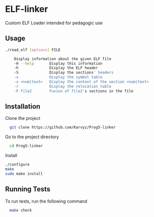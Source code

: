 # ELF-linker
Custom ELF Loader intended for pedagogic use
## Usage

```bash
./read_elf [options] FILE

    Display information about the given ELF file
    -H --help       Display this information
    -h              Display the ELF header
    -S              Display the sections' headers
    -s              Display the symbol table
    -x <num|text>   Display the content of the section <num|text>
    -r              Display the relocation table
    -F file2        Fusion of file2's sections in the file
```


## Installation

Clone the project

```bash
  git clone https://github.com/Karvyz/Prog5-linker
```

Go to the project directory

```bash
  cd Prog5-linker
```

Install

```bash
./configure
make
sudo make install
```



## Running Tests

To run tests, run the following command

```bash
  make check
```

